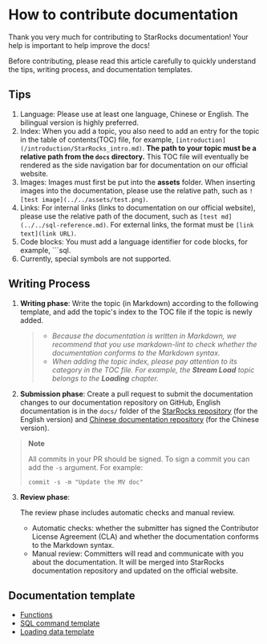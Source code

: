 # How to contribute documentation

Thank you very much for contributing to StarRocks documentation! Your help is important to help improve the docs!

Before contributing, please read this article carefully to quickly understand the tips, writing process, and documentation templates.

## Tips

1. Language: Please use at least one language, Chinese or English. The bilingual version is highly preferred.
2. Index: When you add a topic, you also need to add an entry for the topic in the table of contents(TOC) file, for example, `[introduction](/introduction/StarRocks_intro.md)`. **The path to your topic must be a relative path from the `docs` directory.** This TOC file will eventually be rendered as the side navigation bar for documentation on our official website.
3. Images: Images must first be put into the **assets** folder. When inserting images into the documentation, please use the relative path, such as `![test image](../../assets/test.png)`.
4. Links: For internal links (links to documentation on our official website), please use the relative path of the document, such as `[test md](../../sql-reference.md)`. For external links,  the format must be `[link text](link URL)`.
5. Code blocks: You must add a language identifier for code blocks, for example, ```sql.
6. Currently, special symbols are not  supported.

## Writing Process

1. **Writing phase**: Write the topic (in Markdown) according to the following template, and add the topic's index to the TOC file if the topic is newly added.

    > - *Because the documentation is written in Markdown, we recommend that you use markdown-lint to check whether the documentation conforms to the Markdown syntax.*
    > - *When adding the topic index, please pay attention to* *its category* *in the TOC file.* *For* *example, the* ***Stream Load*** *topic* *belongs to the* ***Loading*** *chapter.*

2. **Submission phase**: Create a pull request to submit the documentation changes to our documentation repository on GitHub, English documentation is in the `docs/` folder of the [StarRocks repository](https://github.com/StarRocks/starrocks) (for the English version) and [Chinese documentation repository](https://github.com/StarRocks/docs.zh-cn) (for the Chinese version).

> **Note**
>
> All commits in your PR should be signed. To sign a commit you can add the `-s` argument.  For example:
>
> `commit -s -m "Update the MV doc"`

3. **Review phase**:

    The review phase includes automatic checks and manual review.

    - Automatic checks: whether the submitter has signed the Contributor License Agreement (CLA) and whether the documentation conforms to the Markdown syntax.
    - Manual review: Committers will read and communicate with you about the documentation. It will be merged into StarRocks documentation repository and updated on the official website.

## Documentation template

- [Functions](https://github.com/StarRocks/docs/blob/main/sql-reference/sql-functions/How%20to%20Write%20Functions%20Documentation.md)
- [SQL command template](https://github.com/StarRocks/docs/blob/main/sql-reference/sql-statements/SQL%20command%20template.md)
- [Loading data template](https://github.com/StarRocks/starrocks/blob/main/docs/loading/Loading_data_template.md)
